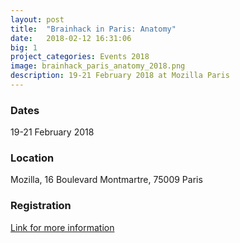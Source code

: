 ```yaml
---
layout: post
title:  "Brainhack in Paris: Anatomy"
date:   2018-02-12 16:31:06
big: 1
project_categories: Events 2018
image: brainhack_paris_anatomy_2018.png
description: 19-21 February 2018 at Mozilla Paris
---
```


### Dates

19-21 February 2018

### Location

Mozilla, 16 Boulevard Montmartre, 75009 Paris

### Registration

[Link for more information](http://www.bcblab.com/BCB/Events/Entries/2018/2/19_BrainHack_in_Paris__Anatomy.html)
